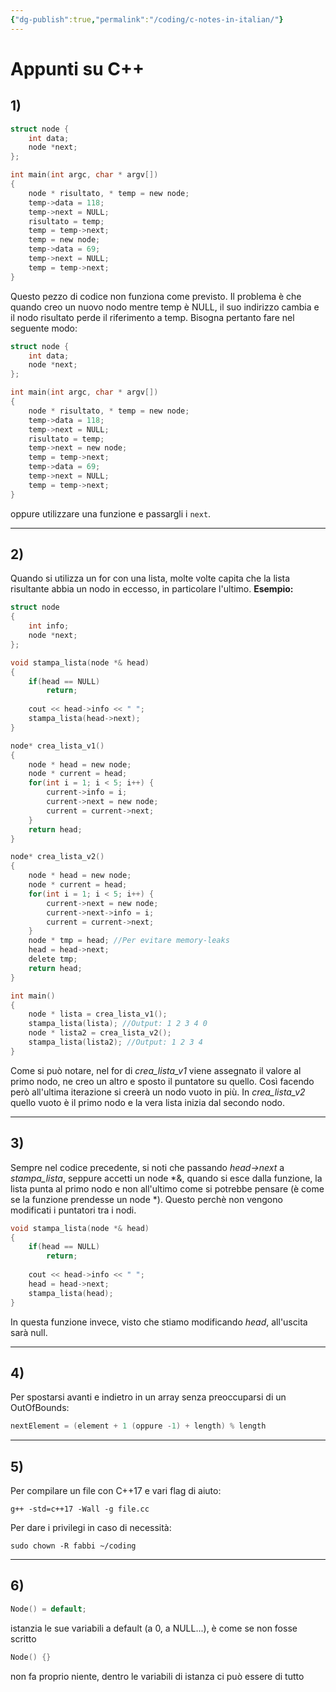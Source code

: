 ```yaml
---
{"dg-publish":true,"permalink":"/coding/c-notes-in-italian/"}
---
```


# Appunti su C++
## 1)
```c
struct node {
	int data;
	node *next;
};

int main(int argc, char * argv[])
{
	node * risultato, * temp = new node;
	temp->data = 118;
	temp->next = NULL;
	risultato = temp;
	temp = temp->next;
	temp = new node;
	temp->data = 69;
	temp->next = NULL;
	temp = temp->next;
}
```

Questo pezzo di codice non funziona come previsto.
Il problema è che quando creo un nuovo nodo mentre temp è NULL, il suo indirizzo cambia e il nodo risultato perde il riferimento a temp.
Bisogna pertanto fare nel seguente modo:
```c
struct node {
	int data;
	node *next;
};

int main(int argc, char * argv[])
{
	node * risultato, * temp = new node;
	temp->data = 118;
	temp->next = NULL;
	risultato = temp;
	temp->next = new node;
	temp = temp->next;
	temp->data = 69;
	temp->next = NULL;
	temp = temp->next;
}
```
oppure utilizzare una funzione e passargli i `next`.

---
## 2)
Quando si utilizza un for con una lista, molte volte capita che la lista risultante abbia un nodo in eccesso, in particolare l'ultimo. 
**Esempio:**
```c
struct node
{
	int info;
	node *next;
};

void stampa_lista(node *& head)
{
    if(head == NULL) 
        return;
    
	cout << head->info << " ";
	stampa_lista(head->next);
}

node* crea_lista_v1()
{
    node * head = new node;
    node * current = head;
    for(int i = 1; i < 5; i++) {
        current->info = i;
        current->next = new node;
        current = current->next;
    }
    return head;
}

node* crea_lista_v2()
{
    node * head = new node;
    node * current = head;
    for(int i = 1; i < 5; i++) {
        current->next = new node;
        current->next->info = i;
        current = current->next;
    }
    node * tmp = head; //Per evitare memory-leaks
    head = head->next;
    delete tmp;
    return head;
}

int main()
{
    node * lista = crea_lista_v1(); 
    stampa_lista(lista); //Output: 1 2 3 4 0
    node * lista2 = crea_lista_v2();
    stampa_lista(lista2); //Output: 1 2 3 4
}
```
Come si può notare, nel for di _crea_lista_v1_ viene assegnato il valore al primo nodo, ne creo un altro e sposto il puntatore su quello. Così facendo però all'ultima iterazione si creerà un nodo vuoto in più.
In _crea_lista_v2_ quello vuoto è il primo nodo e la vera lista inizia dal secondo nodo. 

---
## 3)
Sempre nel codice precedente, si noti che passando _head->next_ a  _stampa_lista_, seppure accetti un node \*&, quando si esce dalla funzione, la lista punta al primo nodo e non all'ultimo come si potrebbe pensare (è come se la funzione prendesse un node \*). Questo perchè non vengono modificati i puntatori tra i nodi.

```c
void stampa_lista(node *& head)
{
    if(head == NULL) 
        return;
    
	cout << head->info << " ";
	head = head->next;
	stampa_lista(head);
}
```
In questa funzione invece, visto che stiamo modificando _head_, all'uscita sarà null.

---
## 4)
Per spostarsi avanti e indietro in un array senza preoccuparsi di un OutOfBounds:
```c
nextElement = (element + 1 (oppure -1) + length) % length
```

---
## 5)
Per compilare un file con C++17 e vari flag di aiuto:
```
g++ -std=c++17 -Wall -g file.cc
```

Per dare i privilegi in caso di necessità:
```
sudo chown -R fabbi ~/coding
```

---
## 6)
```cpp
Node() = default;
```
istanzia le sue variabili a default (a 0, a NULL...), è come se non fosse scritto 

```cpp
Node() {}
```
non fa proprio niente, dentro le variabili di istanza ci può essere di tutto